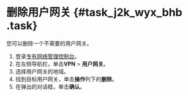 # 删除用户网关 {#task_j2k_wyx_bhb .task}

您可以删除一个不需要的用户网关。

1.  登录[专有网络管理控制台](https://vpcnext.console.aliyun.com/nat/)。 
2.  在左侧导航栏，单击**VPN** \> **用户网关**。 
3.  选择用户网关的地域。 
4.  找到目标用户网关，单击**操作**列下的**删除**。 
5.  在弹出的对话框，单击**确认**。 

